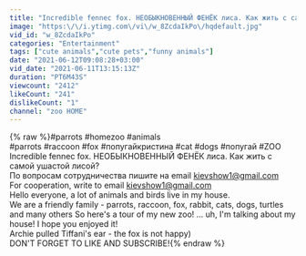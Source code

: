 ```yaml
---
title: "Incredible fennec fox. НЕОБЫКНОВЕННЫЙ ФЕНЁК лиса. Как жить с самой ушастой лисой?"
image: "https:\/\/i.ytimg.com\/vi\/w_8ZcdaIkPo\/hqdefault.jpg"
vid_id: "w_8ZcdaIkPo"
categories: "Entertainment"
tags: ["cute animals","cute pets","funny animals"]
date: "2021-06-12T09:08:28+03:00"
vid_date: "2021-06-11T13:15:13Z"
duration: "PT6M43S"
viewcount: "2412"
likeCount: "241"
dislikeCount: "1"
channel: "zoo HOME"
---
```

{% raw %}#parrots #homezoo #animals <br />#parrots #raccoon #fox #попугайкристина #cat #dogs #попугай #ZOO <br />Incredible fennec fox. НЕОБЫКНОВЕННЫЙ ФЕНЁК лиса. Как жить с самой ушастой лисой?<br />По вопросам сотрудничества пишите на email  kievshow1@gmail.com<br />For cooperation, write to email kievshow1@gmail.com<br />Hello everyone, a lot of animals and birds live in my house. <br />We are a friendly family - parrots, raccoon, fox, rabbit, cats, dogs, turtles and many others So here's a tour of my new zoo! ... uh, I'm talking about my house! I hope you enjoyed it! <br />Archie pulled Tiffani's ear - the fox is not happy) <br />DON'T FORGET TO LIKE AND SUBSCRIBE!{% endraw %}
